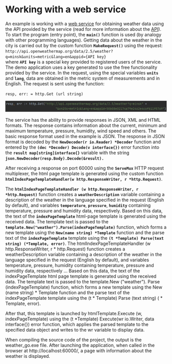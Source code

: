 # Working with a web service
An example is working with a [web service](https://openweathermap.org/ "Web service for obtaining weather data") for obtaining weather data using the API provided by the service (read for more information about the [API](https://openweathermap.org/api/ "Information about the weather web service API")).
To start the program (entry point), the **`main()`** function is used (by analogy with other programming languages).
Getting data about the weather in the city is carried out by the custom function **`MakeRequest()`** using the request:  
`http://api.openweathermap.org/data/2.5/weather?q=minsk&units=metric&lang=en&appid={API key}`  
where **`API key`** is a special key provided to registered users of the service. The demo application uses a key generated to use the free functionality provided by the service.
In the request, using the special variables **`units`** and **`lang`**, data are obtained in the metric system of measurements and in English.
The request is sent using the function:  

`resp, err: = http.Get (url string)`  

![Http GET request](https://raw.githubusercontent.com/rednavis/golang-demos/main/weather/images/image1.png "Http GET request")

The service has the ability to provide responses in JSON, XML and HTML formats. The response contains information about the current, minimum and maximum temperature, pressure, humidity, wind speed and others. The basic response format used in the example is JSON.
The response in JSON format is decoded by the **`NewDecoder(r io.Reader) *Decoder`** function and entered by the **`(dec *Decoder) Decode(v interface{})`** error function into the **`result map[string]interface{}`** variable with the string **`json.NewDecoder(resp.Body).Decode(&result).`**


After receiving a response on port 60000 using the **`ServeMux`** HTTP request multiplexer, the html page template is generated using the custom function **`htmlIndexPageTemplateHandler(w http.ResponseWriter, r *http.Request)`**.


The **`htmlIndexPageTemplateHandler (w http.ResponseWriter, r *http.Request)`** function creates a **`weatherDescription`** variable containing a description of the weather in the language specified in the request (English by default), and variables **`temperature`**, **`pressure`**, **`humidity`** containing temperature, pressure and humidity data, respectively. Based on this data, the text of the **`indexPageTemplate`** html-page template is generated using the received data. The template text is passed to the **`template.New("weather").Parse(indexPageTemplate)`** function, which forms a new template using the **`New(name string) *Template`** function and the parse text of the **`indexPageTemplate`** template using the **`(t *Template) Parse(text string) (*Template, error)`**.
The htmlIndexPageTemplateHandler (w http.ResponseWriter, r * http.Request) function creates a weatherDescription variable containing a description of the weather in the language specified in the request (English by default), and variables temperature, pressure, humidity containing temperature, pressure and humidity data, respectively ... Based on this data, the text of the indexPageTemplate html page template is generated using the received data. The template text is passed to the template.New ("weather"). Parse (indexPageTemplate) function, which forms a new template using the New (name string) * Template function and the parse text of the indexPageTemplate template using the (t * Template) Parse (text string) ( * Template, error).

After that, this template is launched by htmlTemplate.Execute (w, indexPageTemplate) using the 
(t *Template) Execute(wr io.Writer, data interface{}) error function, which applies the parsed template to the specified data object and writes to the wr variable to display data.


When compiling the source code of the project, the output is the weather_go.exe file. After launching the application, when called in the browser at http://localhost:60000/, a page with information about the weather is displayed.



